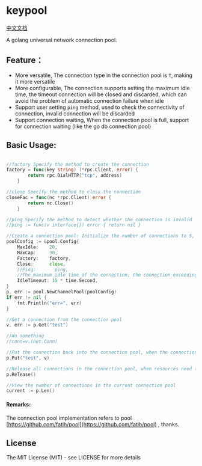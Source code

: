 # keypool

[中文文档](./README_ZH_CN.md)

A golang universal network connection pool.

## Feature：

- More versatile, The connection type in the connection pool is `T`, making it more versatile
- More configurable, The connection supports setting the maximum idle time, the timeout connection will be closed and discarded, which can avoid the problem of automatic connection failure when idle
- Support user setting `ping` method, used to check the connectivity of connection, invalid connection will be discarded
- Support connection waiting, When the connection pool is full, support for connection waiting (like the go db connection pool)

## Basic Usage:

```go

//factory Specify the method to create the connection
factory = func(key string) (*rpc.Client, error) {
		return rpc.DialHTTP("tcp", address)
	}

//close Specify the method to close the connection
closeFac = func(nc *rpc.Client) error {
		return nc.Close()
	}

//ping Specify the method to detect whether the connection is invalid
//ping := func(v interface{}) error { return nil }

//Create a connection pool: Initialize the number of connections to 5, the maximum idle connection is 20, and the maximum concurrent connection is 30
poolConfig := &pool.Config{
	MaxIdle:    20,
	MaxCap:     30,
	Factory:    factory,
	Close:      close,
	//Ping:       ping,
	//The maximum idle time of the connection, the connection exceeding this time will be closed, which can avoid the problem of automatic failure when connecting to EOF when idle
	IdleTimeout: 15 * time.Second,
}
p, err := pool.NewChannelPool(poolConfig)
if err != nil {
	fmt.Println("err=", err)
}

//Get a connection from the connection pool
v, err := p.Get("test")

//do something
//conn=v.(net.Conn)

//Put the connection back into the connection pool, when the connection is no longer in use
p.Put("test", v)

//Release all connections in the connection pool, when resources need to be destroyed
p.Release()

//View the number of connections in the current connection pool
current := p.Len()


```

#### Remarks:

The connection pool implementation refers to pool [https://github.com/fatih/pool](https://github.com/fatih/pool) , thanks.

## License

The MIT License (MIT) - see LICENSE for more details
